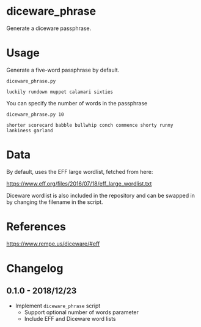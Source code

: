 # diceware_phrase

Generate a diceware passphrase.

# Usage

Generate a five-word passphrase by default.

```
diceware_phrase.py
```

```
luckily rundown muppet calamari sixties
```

You can specify the number of words in the passphrase

```
diceware_phrase.py 10
```

```
shorter scorecard babble bullwhip conch commence shorty runny lankiness garland
```

# Data

By default, uses the EFF large wordlist, fetched from here:

https://www.eff.org/files/2016/07/18/eff_large_wordlist.txt

Diceware wordlist is also included in the repository and can be swapped in by
changing the filename in the script.

# References

https://www.rempe.us/diceware/#eff

# Changelog

## 0.1.0 - 2018/12/23

* Implement `diceware_phrase` script
  * Support optional number of words parameter
  * Include EFF and Diceware word lists
